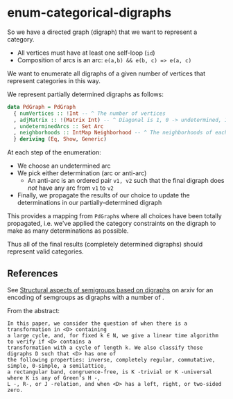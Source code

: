 # enum-categorical-digraphs

So we have a directed graph (digraph) that we want to represent a category.

- All vertices must have at least one self-loop (`id`)
- Composition of arcs is an arc: `e(a,b) && e(b, c) => e(a, c)`

We want to enumerate all digraphs of a given number of vertices that represent categories in this way.

We represent partially determined digraphs as follows:

```haskell
data PdGraph = PdGraph
  { numVertices :: !Int -- ^ The number of vertices
  , adjMatrix :: !(Matrix Int) -- ^ Diagonal is 1, 0 -> undetermined, 1 -> arc, 2 -> anti-arc
  , undeterminedArcs :: Set Arc
  , neighborhoods :: IntMap Neighborhood -- ^ The neighborhoods of each vertex
  } deriving (Eq, Show, Generic)
```

At each step of the enumeration:
- We choose an undetermined arc
- We pick either determination (arc or anti-arc)
  + An anti-arc is an ordered pair `v1, v2` such that the final digraph does
    _not_ have any arc from `v1` to `v2`
- Finally, we propagate the results of our choice to update the determinations
  in our partially-determined digraph

This provides a mapping from `PdGraph`s where all choices have been totally
propagated, i.e. we've applied the category constraints on the digraph to
make as many determinations as possible.

Thus all of the final results (completely determined digraphs)
should represent valid categories.


## References

See [Structural aspects of semigroups based on digraphs](https://arxiv.org/pdf/1704.00937.pdf)
on arxiv for an encoding of semgroups as digraphs with a number of .

From the abstract:

```
In this paper, we consider the question of when there is a transformation in <D> containing
a large cycle, and, for fixed k ∈ N, we give a linear time algorithm to verify if <D> contains a
transformation with a cycle of length k. We also classify those digraphs D such that <D> has one of
the following properties: inverse, completely regular, commutative, simple, 0-simple, a semilattice,
a rectangular band, congruence-free, is K -trivial or K -universal where K is any of Green’s H -,
L -, R-, or J -relation, and when <D> has a left, right, or two-sided zero.
```

